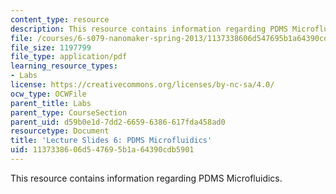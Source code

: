 ```yaml
---
content_type: resource
description: This resource contains information regarding PDMS Microfluidics.
file: /courses/6-s079-nanomaker-spring-2013/1137338606d547695b1a64390cdb5901_MIT6_S079S13_slides06.pdf
file_size: 1197799
file_type: application/pdf
learning_resource_types:
- Labs
license: https://creativecommons.org/licenses/by-nc-sa/4.0/
ocw_type: OCWFile
parent_title: Labs
parent_type: CourseSection
parent_uid: d59b0e1d-7dd2-6659-6386-617fda458ad0
resourcetype: Document
title: 'Lecture Slides 6: PDMS Microfluidics'
uid: 11373386-06d5-4769-5b1a-64390cdb5901
---
```

This resource contains information regarding PDMS Microfluidics.